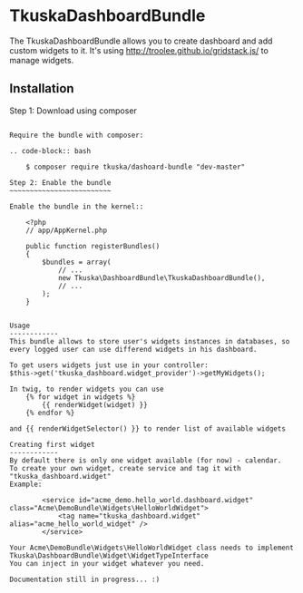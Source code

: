 TkuskaDashboardBundle
=============

The TkuskaDashboardBundle allows you to create dashboard and add custom widgets to it.
It's using http://troolee.github.io/gridstack.js/ to manage widgets.

Installation
------------
Step 1: Download using composer
~~~~~~~~~~~~~~~~~~~~~~~~~~~~~~~~~~~~~~~~~~~~~

Require the bundle with composer:

.. code-block:: bash

    $ composer require tkuska/dashoard-bundle "dev-master"

Step 2: Enable the bundle
~~~~~~~~~~~~~~~~~~~~~~~~~

Enable the bundle in the kernel::

    <?php
    // app/AppKernel.php

    public function registerBundles()
    {
        $bundles = array(
            // ...
            new Tkuska\DashboardBundle\TkuskaDashboardBundle(),
            // ...
        );
    }


Usage
------------
This bundle allows to store user's widgets instances in databases, so every logged user can use differend widgets in his dashboard.

To get users widgets just use in your controller:
$this->get('tkuska_dashboard.widget_provider')->getMyWidgets();

In twig, to render widgets you can use 
    {% for widget in widgets %}
        {{ renderWidget(widget) }}
    {% endfor %}

and {{ renderWidgetSelector() }} to render list of available widgets

Creating first widget
------------
By default there is only one widget available (for now) - calendar.
To create your own widget, create service and tag it with "tkuska_dashboard.widget"
Example:

        <service id="acme_demo.hello_world.dashboard.widget" class="Acme\DemoBundle\Widgets\HelloWorldWidget">
            <tag name="tkuska_dashboard.widget" alias="acme_hello_world_widget" />
        </service>

Your Acme\DemoBundle\Widgets\HelloWorldWidget class needs to implement Tkuska\DashboardBundle\Widget\WidgetTypeInterface
You can inject in your widget whatever you need.

Documentation still in progress... :)